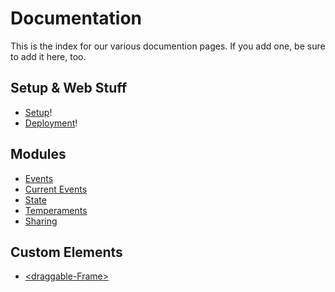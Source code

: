 Documentation
====

This is the index for our various documention pages. If you add one, be sure to add it here, too.

Setup & Web Stuff
---
- [Setup](./setup.md)!
- [Deployment](./deployment.md)!

Modules
---
- [Events](./Events.md)
- [Current Events](./ExistingEvents.md)
- [State](./State.md)
- [Temperaments](./temperaments.md)
- [Sharing](./Sharing.md)

Custom Elements
---
- [\<draggable-Frame>](./a-dumpling.md)
